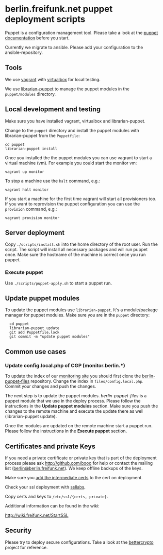 # berlin.freifunk.net puppet deployment scripts

Puppet is a configuration management tool. Please take a look at the [puppet
documentation](https://docs.puppetlabs.com/) before you start.

Currently we migrate to ansible. Please add your configuration to the ansible-repository.

## Tools

We use [vagrant](https://www.vagrantup.com/) with
[virtualbox](https://www.virtualbox.org/) for local testing.

We use [librarian-puppet](http://librarian-puppet.com/) to manage the puppet
modules in the `puppet/modules` directory.

## Local development and testing

Make sure you have installed vagrant, virtualbox and librarian-puppet.

Change to the `puppet` directory and install the puppet modules with
librarian-puppet from the `Puppetfile`:

```
cd puppet
librarian-puppet install
```

Once you installed the the puppet modules you can use vagrant to start a virtual
machine (vm). For example you could start the monitor vm:

```
vagrant up monitor
```

To stop a machine use the `halt` command, e.g.:

```
vagrant halt monitor
```

If you start a machine for the first time vagrant will start all provisioners
too. If you want to reprovision the puppet configuration you can use the
`provision` command, e.g.:

```
vagrant provision monitor
```

## Server deployment

Copy `./scripts/install.sh` into the home directory of the root user. Run the
script. The script will install all necessary packages and will run puppet once.
Make sure the hostname of the machine is correct once you run puppet.

### Execute puppet

Use `./scripts/puppet-apply.sh` to start a puppet run.

## Update puppet modules

To update the puppet modules use `librarian-puppet`. It's a module/package
manager for puppet modules. Make sure you are in the `puppet` directory:

```
  cd puppet
  librarian-puppet update
  git add Puppetfile.lock
  git commit -m "update puppet modules"
```

## Common use cases

### Update config.local.php of CGP (monitor.berlin.*)

To update the index of our [monitoring site](http://monitor.berlin.freifunk.net)
you should first clone the [berlin-puppet-files](https://github.com/freifunk/berlin-puppet-files)
repository. Change the index in `files/config.local.php`. Commit your changes
and push the changes.

The next step is to update the puppet modules. *berlin-puppet-files* is a puppet
module that we use in the deploy process. Please follow the instructions in the
**Update puppet modules** section. Make sure you push the changes to the remote machine
and execute the update there as well (librarian-puppet update).

Once the modules are updated on the remote machine start a puppet run. Please
follow the instructions in the **Execute puppet** section.

## Certificates and private Keys

If you need a private certificate or private key that is part of the deployment
process please ask http://github.com/booo for help or contact the mailing list
(berlin@berlin.freifunk.net). We keep offline backups of the keys.

Make sure you [add the intermediate
certs](http://www.westphahl.net/blog/2012/01/03/setting-up-https-with-nginx-and-startssl/)
to the cert on deployment.

Check your ssl deployment with [ssllabs](https://www.ssllabs.com/ssltest/index.html).

Copy certs and keys to `/etc/ssl/{certs, private}`.

Additional information can be found in the wiki:

http://wiki.freifunk.net/StartSSL

## Security

Please try to deploy secure configurations. Take a look at the
[bettercrypto](https://bettercrypto.org/) project for reference.


